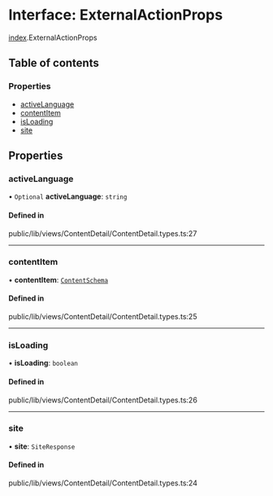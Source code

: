 # Interface: ExternalActionProps

[index](../wiki/index).ExternalActionProps

## Table of contents

### Properties

- [activeLanguage](../wiki/index.ExternalActionProps#activelanguage)
- [contentItem](../wiki/index.ExternalActionProps#contentitem)
- [isLoading](../wiki/index.ExternalActionProps#isloading)
- [site](../wiki/index.ExternalActionProps#site)

## Properties

### activeLanguage

• `Optional` **activeLanguage**: `string`

#### Defined in

public/lib/views/ContentDetail/ContentDetail.types.ts:27

___

### contentItem

• **contentItem**: [`ContentSchema`](../wiki/index.ContentSchema)

#### Defined in

public/lib/views/ContentDetail/ContentDetail.types.ts:25

___

### isLoading

• **isLoading**: `boolean`

#### Defined in

public/lib/views/ContentDetail/ContentDetail.types.ts:26

___

### site

• **site**: `SiteResponse`

#### Defined in

public/lib/views/ContentDetail/ContentDetail.types.ts:24
